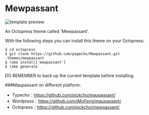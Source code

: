 Mewpassant
==========

![template preview](https://ddydeg.by3302.livefilestore.com/y2p1ZgHER4eIFaEHhwaf96MvZH4_iLufEIDj7o8acDgI1GXFDtPI-eRAgvokFoR9irbz738gMmWc_N7yexG6uhB1Dcmelb0cXg8HexpiAdZ5HQ/m.png "Maupassant template preview")

An Octopress theme called 'Mewpassant'.

With the following steps you can install this theme on your Octopress:

```
$ cd octopress
$ git clone https://github.com/pagecho/Mewpassant.git .themes/mewpassant
$ rake install['mewpassant']
$ rake generate
```

DO REMEMBER to back up the current template before installing.


###Maupassant on different platform:

+ Typecho：https://github.com/pickcho/maupassant/
+ Wordpress：https://github.com/iMuFeng/maupassant/
+ Octopress：https://github.com/pickcho/mewpassant/
